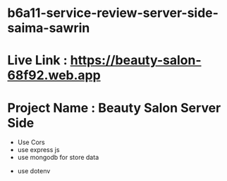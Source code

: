 ﻿# b6a11-service-review-server-side-saima-sawrin
# Live Link : https://beauty-salon-68f92.web.app
# Project Name : Beauty Salon Server Side

- Use Cors
- use express js
- use mongodb for store data

* use dotenv
